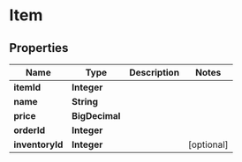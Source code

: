 

# Item


## Properties

| Name | Type | Description | Notes |
|------------ | ------------- | ------------- | -------------|
|**itemId** | **Integer** |  |  |
|**name** | **String** |  |  |
|**price** | **BigDecimal** |  |  |
|**orderId** | **Integer** |  |  |
|**inventoryId** | **Integer** |  |  [optional] |



